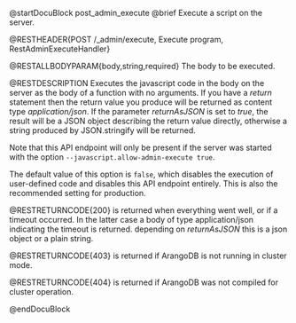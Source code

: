
@startDocuBlock post_admin_execute
@brief Execute a script on the server.

@RESTHEADER{POST /_admin/execute, Execute program, RestAdminExecuteHandler}

@RESTALLBODYPARAM{body,string,required}
The body to be executed.

@RESTDESCRIPTION
Executes the javascript code in the body on the server as the body
of a function with no arguments. If you have a *return* statement
then the return value you produce will be returned as content type
*application/json*. If the parameter *returnAsJSON* is set to
*true*, the result will be a JSON object describing the return value
directly, otherwise a string produced by JSON.stringify will be
returned.

Note that this API endpoint will only be present if the server was
started with the option `--javascript.allow-admin-execute true`.

The default value of this option is `false`, which disables the execution of
user-defined code and disables this API endpoint entirely.
This is also the recommended setting for production.

@RESTRETURNCODE{200}
is returned when everything went well, or if a timeout occurred. In the
latter case a body of type application/json indicating the timeout
is returned. depending on *returnAsJSON* this is a json object or a plain string.

@RESTRETURNCODE{403}
is returned if ArangoDB is not running in cluster mode.

@RESTRETURNCODE{404}
is returned if ArangoDB was not compiled for cluster operation.

@endDocuBlock
